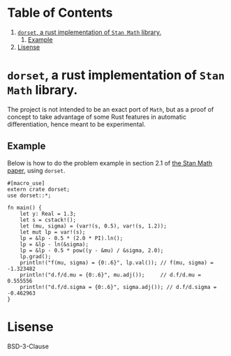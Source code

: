 
# Table of Contents

1.  [`dorset`, a rust implementation of `Stan Math` library.](#org71a8b15)
    1.  [Example](#org88843d6)
2.  [Lisense](#orgf1c4f73)


<a id="org71a8b15"></a>

# `dorset`, a rust implementation of `Stan Math` library.

The project is not intended to be an exact port of `Math`,
but as a proof of concept to take advantage of some
Rust features in automatic differentiation,
hence meant to be experimental.


<a id="org88843d6"></a>

## Example

Below is how to do the problem example in section 2.1 of
[the Stan Math paper](https://arxiv.org/abs/1509.07164), using `dorset`.

    
    #[macro_use]
    extern crate dorset;
    use dorset::*;
    
    fn main() {
        let y: Real = 1.3;
        let s = cstack!();
        let (mu, sigma) = (var!(s, 0.5), var!(s, 1.2));
        let mut lp = var!(s);
        lp = &lp - 0.5 * (2.0 * PI).ln();
        lp = &lp - ln(&sigma);
        lp = &lp - 0.5 * pow((y - &mu) / &sigma, 2.0);
        lp.grad();
        println!("f(mu, sigma) = {0:.6}", lp.val()); // f(mu, sigma) = -1.323482
        println!("d.f/d.mu = {0:.6}", mu.adj());     // d.f/d.mu = 0.555556
        println!("d.f/d.sigma = {0:.6}", sigma.adj()); // d.f/d.sigma = -0.462963
    }


<a id="orgf1c4f73"></a>

# Lisense

BSD-3-Clause

